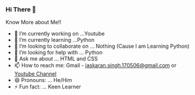 ### Hi There 👋

<!--
**JaskaranSingh17/JaskaranSingh17** is a ✨ _special_ ✨ repository because its `README.md` (this file) appears on your GitHub profile.-->

Know More about Me!!

- 🔭 I’m currently working on ...Youtube
- 🌱 I’m currently learning ...Python
- 👯 I’m looking to collaborate on ... Nothing (Cause I am Learning Python)
- 🤔 I’m looking for help with ... Python
- 💬 Ask me about ... HTML and CSS
- 📫 How to reach me: Gmail - jaskaran.singh.170506@gmail.com or [Youtube Channel](https://www.youtube.com/channel/UCcQtCxKZDzzNF90EIBusczQ)
- 😄 Pronouns: ... He/Him
- ⚡ Fun fact: ... Keen Learner
